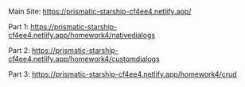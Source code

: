 Main Site: https://prismatic-starship-cf4ee4.netlify.app/

Part 1: https://prismatic-starship-cf4ee4.netlify.app/homework4/nativedialogs

Part 2: https://prismatic-starship-cf4ee4.netlify.app/homework4/customdialogs

Part 3: https://prismatic-starship-cf4ee4.netlify.app/homework4/crud
